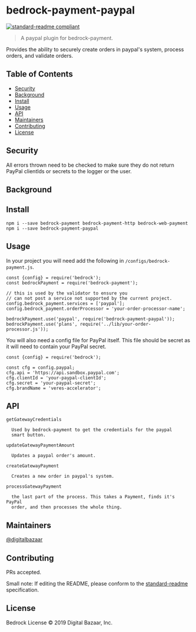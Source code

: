# bedrock-payment-paypal

[![standard-readme compliant](https://img.shields.io/badge/standard--readme-OK-green.svg?style=flat-square)](https://github.com/RichardLitt/standard-readme)

> A paypal plugin for bedrock-payment.

Provides the ability to securely create orders in paypal's system, process orders, and validate orders.

## Table of Contents

- [Security](#security)
- [Background](#background)
- [Install](#install)
- [Usage](#usage)
- [API](#api)
- [Maintainers](#maintainers)
- [Contributing](#contributing)
- [License](#license)

## Security

  All errors thrown need to be checked to make sure they do not return
  PayPal clientIds or secrets to the logger or the user.

## Background

## Install

```
npm i --save bedrock-payment bedrock-payment-http bedrock-web-payment
npm i --save bedrock-payment-paypal
```

## Usage

In your project you will need add the following in `/configs/bedrock-payment.js`.
```
const {config} = require('bedrock');
const bedrockPayment = require('bedrock-payment');

// this is used by the validator to ensure you
// can not post a service not supported by the current project.
config.bedrock_payment.services = ['paypal'];
config.bedrock_payment.orderProcessor = 'your-order-processor-name';

bedrockPayment.use('paypal', require('bedrock-payment-paypal'));
bedrockPayment.use('plans', require('../lib/your-order-processor.js'));
```

You will also need a config file for PayPal itself.
This file should be secret as it will need to contain your PayPal secret.

```
const {config} = require('bedrock');

const cfg = config.paypal;
cfg.api = 'https://api.sandbox.paypal.com';
cfg.clientId = 'your-paypal-clientId';
cfg.secret = 'your-paypal-secret';
cfg.brandName = 'veres-accelerator';
```

## API

    getGatewayCredentials

      Used by bedrock-payment to get the credentials for the paypal
      smart button.

    updateGatewayPaymentAmount

      Updates a paypal order's amount.

    createGatewayPayment

      Creates a new order in paypal's system.

    processGatewayPayment

      the last part of the process. This takes a Payment, finds it's PayPal
      order, and then processes the whole thing.

## Maintainers

[@digitalbazaar](https://github.com/digitalbazaar)

## Contributing

PRs accepted.

Small note: If editing the README, please conform to the [standard-readme](https://github.com/RichardLitt/standard-readme) specification.

## License

Bedrock License © 2019 Digital Bazaar, Inc.
